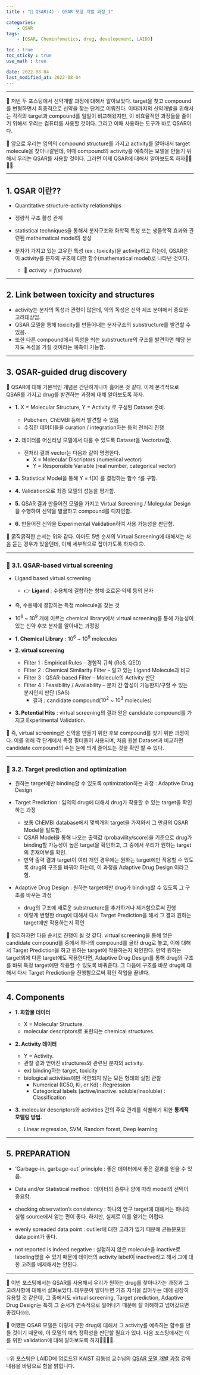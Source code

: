 ```yaml
---
title : "💊 QSAR(4) - QSAR 모델 개발 과정_1"

categories:
    - QSAR
tags:
    - [QSAR, Cheminfomatics, drug, developement, LAIDD]

toc : true
toc_sticky : true 
use_math : true  

date: 2022-08-04
last_modified_at: 2022-08-04 
---  
```

* * *  

💊 저번 두 포스팅에서 신약개발 과정에 대해서 알아보았다. target을 찾고 compound를 변형하면서 최종적으로 신약을 찾는 단계로 이뤄진다. 이때까지의 신약개발을 위해서는 각각의 target과 compound를 일일이 비교해왔지만, 이 비효율적인 과정들을 줄이기 위해서 우리는 컴퓨터를 사용할 것이다. 그리고 이때 사용하는 도구가 바로 <a>QSAR</a>이다.  

💊 앞으로 우리는 임의의 <a>compound structure</a>를 가지고 <a>activity</a>를 알아내서 <a>target molecule</a>을 찾아나갈텐데, 이때 compound의 activity를 예측하는 모델을 만들기 위해서 우리는 <a>QSAR</a>를 사용할 것이다. 그러면 이제 QSAR에 대해서 알아보도록 하자🏃‍♂️🏃‍♂️.  

* * *  

## 1. QSAR 이란??  

- Quantitative structure–activity relationships<br>  

- 정량적 구조 활성 관계<br>  

- statistical techniques을 통해서 <a>분자구조와 화학적 특성</a> 또는 <a>생물학적 효과</a>와 관련된 mathematical model의 생성<br>  

- 분자가 가지고 있는 고유한 특성 (ex : toxicity)을 activity라고 하는데, <a>QSAR은 이 activity를 분자의 구조에 대한 함수(mathematical model)로 나타낸 것이다.</a><br>  

    - 🚩 $activity = f (structure)$<br>  

* * *  

## 2. Link between toxicity and structures  

- activity는 분자의 독성과 관련이 많은데, 약의 독성은 신약 제조 분야에서 중요한 고려대상임.  
- QSAR 모델을 통해 toxicity를 만들어내는 분자구조의 <a>substructure</a>를 발견할 수 있음.  
- 또한 다른 compound에서 독성을 띄는 substructure의 구조를 발견하면 해당 분자도 독성을 가질 것이라는 <a>예측</a>이 가능함.  

* * *  

## 3. QSAR-guided drug discovery  

💊 QSAR에 대해 기본적인 개념은 간단하게나마 흝어본 것 같다. 이제 본격적으로 QSAR를 가지고 drug를 발견하는 과정에 대해 알아보도록 하자.<br>  

- <b>1.</b> <a>X = Molecular Structure, Y = Activity</a> 로 구성된 Dataset 준비.<br>  
    - Pubchem, ChEMBI 등에서 발견할 수 있음  
    - 수집한 데이터들을 curation / integration하는 등의 <a>전처리</a> 진행<br>  

- <b>2.</b> 데이터를 머신러닝 모델에서 다룰 수 있도록 Dataset을 <a>Vectorize</a>함.<br>  
    - 전처리 결과 vector는 다음과 같이 명명한다.  
        - <a>X = Molecular Discriptors</a> (numerical vector)  
        - <a>Y = Responsible Variable</a> (real number, categorical vector)<br>  

- <b>3.</b> Statistical Model을 통해 Y = f(X) 를 결정하는 <a>함수 f</a>를 구함.<br>  

- <b>4.</b> Validation으로 최종 모델의 성능을 <a>평가</a>함.<br>  

- <b>5.</b> QSAR 결과 만들어진 모델을 가지고 <a>Virtual Screening / Molegular Design</a>을 수행하여 <a>신약을 발굴하고 compound를 디자인함</a>.<br>  

- <b>6.</b> 만들어진 신약을 <a>Experimental Validation</a>하여 사용 가능성을 판단함.<br>  

💊 굵직굵직한 순서는 위와 같다. 아마도 5번 순서의 Virtual Screening에 대해서는 처음 듣는 경우가 있을텐데, 이제 세부적으로 잡아가도록 하자🙃🙃.<br>  

* * *  

### 🚩 3.1. QSAR-based virtual screening  

- Ligand based virtual screening  

    - 👉 <b>Ligand</b> : 수용체에 결합하는 항체·호르몬·약제 등의 분자<br>  

- 즉, 수용체에 결합하는 특정 molecule을 찾는 것<br>  

- $10^6$ ~ $10^9$ 개에 이르는 chemical library에서 virtual screening를 통해 <a>가능성이 있는 신약 후보 분자를 알아내는 과정임</a><br>  

- <b>1. Chemical Library</b> : $10^6$ ~ $10^9$ molecules<br>  
- <b>2. virtual screening</b><br>  
    - <a>Filter 1 : Empirical Rules</a>  - 경험적 규칙 (Ro5, QED)  
    - <a>Filter 2 : Chemical Similarity Filter</a> – 알고 있는 Ligand Molecule과 비교  
    - <a>Filter 3 : QSAR-based Filter</a> – Molecule의 Activity 판단  
    - <a>Filter 4 : Feasibility / Availability</a> – 분자 간 합성이 가능한지/구할 수 있는 분자인지 판단 (SAS)<br>  
        - 결과 : candidate compound($10^2$ ~ $10^3$ molecules)<br>  

- <b>3. Potential Hits</b> : virtual screening의 결과 얻은 candidate compound를 가지고 <a>Experimental Validation</a>.<br>  

💊 <a>즉, virtual screening은 신약을 만들기 위한 후보 compound를 찾기 위한 과정이다.</a> 이를 위해 각 단계에서 특정 필터들이 사용되며, 처음 원본 Dataset과 비교하면 candidate compound의 수는 눈에 띄게 줄어드는 것을 확인 할 수 있다.<br>  

* * *  

### 🚩 3.2. Target prediction and optimization  

- 원하는 target에만 binding할 수 있도록 optimization하는 과정 : Adaptive Drug Design<br>  

- <a>Target Prediction</a> : 임의의 drug에 대해서 drug가 작용할 수 있는 target을 확인하는 과정<br>  
    - 보통 ChEMBI database에서 몇백개의 target을 가져와서 그 만큼의 QSAR Model을 빌드함.  
    - QSAR Model을 통해 나오는 출력값 (probavility/score)을 기준으로 drug가 binding할 가능성이 높은 target을 확인하고, 그 중에서 우리가 원하는 target의 존재여부를 확인.  
    - 만약 출력 결과 target이 여러 개인 경우에는 원하는 target에만 작용할 수 있도록 drug의 구조를 바꿔야 하는데, 이 과정을 Adaptive Drug Design 이라고 함.<br>  

- <a>Adaptive Drug Design</a> : 원하는 target에만 drug가 binding할 수 있도록 그 구조를 바꾸는 과정<br>  
    - drug의 구조에 새로운 <a>substructure</a>를 추가하거나 제거함으로써 진행  
    - 이렇게 변형한 drug에 대해서 다시 Target Prediction을 해서 그 결과 원하는 target에만 작용하는지 확인<br>  

💊 정리하자면 다음 순서로 진행이 될 것 같다. <a>virtual screening</a>을 통해 얻은 candidate compound를 중에서 하나의 compound를 골라 drug로 놓고, 이에 대해서 <a>Target Prediction</a>을 하고 원하는 target에 작용하는지 확인한다. 만약 원하는 target외에 다른 target에도 작용한다면, <a>Adaptive Drug Design</a>를 통해 drug의 구조를 바꿔 특정 target에만 작용할 수 있도록 바꿔준다. 그 다음에 구조를 바꾼 drug에 대해서 다시 Target Prediction을 진행함으로써 확인 작업을 끝낸다.<br>  

* * *  

## 4. Components  

- <b>1. 화합물 데이터</b><br>  
    - <a>X = Molecular Structure.</a>  
    - molecular descriptors로 표현되는 chemical structures.<br>  

- <b>2. Activity 데이터</b><br>  
    - <a>Y = Activity.</a>  
    - 관찰 결과 얻어진 structures와 관련된 분자의 activity.  
    - ex) binding하는 target, toxicity  
    - biological activities에만 국한되지 않는 모든 형태의 실험 관찰  
        - <a>Numerical</a> (IC50, Ki, or Kd) : Regression  
        - <a>Categorical labels</a> (active/inactive. soluble/insoluble) : Classification<br>  

- <b>3.</b> molecular descriptors와 activities 간의 주요 관계를 식별하기 위한 <b>통계적 모델링 방법.</b><br>  
    - Linear regression, SVM, Random forest, Deep learning<br>  

* * *  

## 5. PREPARATION  

- <a>‘Garbage-in, garbage-out’ principle</a> : 좋은 데이터에서 좋은 결과를 얻을 수 있음.<br>  

- <a>Data and/or Statistical method</a> : 데이터의 종류나 양에 따라 model의 선택이 중요함.<br>  

- <a>checking observation’s consistency</a> : 하나의 연구 target에 대해서는 하나의 실험 source에서 얻는 편이 좋다. 하지만, 실제로 이를 얻기는 어렵다.<br>  

- <a>evenly spreaded data point</a> : outlier에 대한 고려가 없기 때문에 균등분포된 data point가 좋다.<br>  

- <a>not reported is indeed negative</a> : 실험하지 않은 molecule을 inactive로 labeling했을 수 있기 때문에 데이터의 activity label이 inactive라고 해서 그에 대한 고려를 배제해서는 안된다.<br>  

* * *  

💊 이번 포스팅에서는 QSAR를 사용해서 우리가 원하는 drug를 찾아나가는 과정과 그 고려사항에 대해서 살펴보았다. 대부분이 알아두면 기초 지식을 잡아두는 데에 굉장히 유용할 것 같은데, 그 중에서도 <a>virtual screening, Target prediction, Adaptive Drug Design</a>는 특히 그 순서가 연속적으로 일어나기 때문에 잘 이해하고 넘어갔으면 좋겠다🙄🙄.  

💊 어쨌든 QSAR 모델은 이렇게 구한 drug에 대해서 그 activity를 예측하는 함수를 만들 것이기 때문에, 이 모델의 예측 정확성을 판단할 필요가 있다. 다음 포스팅에서는 이를 위한 validation에 대해 알아보도록 하자🏃‍♂️🏃‍♂️.  

* * *  

💡위 포스팅은 LAIDD에 업로드된 KAIST 김동섭 교수님의 [QSAR 모델 개발 과정](https://www.laidd.org/my/lesson/topic/28/lecture/238?no=1) 강의 내용을 바탕으로 함을 밝힙니다.



